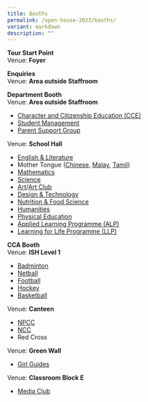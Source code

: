 ```yaml
---
title: Booths
permalink: /open-house-2023/booths/
variant: markdown
description: ""
---
```

**Tour Start Point** <br>
Venue: **Foyer**

**Enquiries** <br>
Venue: **Area outside Staffroom**

**Department Booth** <br>
Venue: **Area outside Staffroom**
- [Character and Citizenship Education (CCE)](https://www.sengkangsec.moe.edu.sg/co-curriculum/character-and-citizenship-education-cce/)
- [Student Management](https://www.sengkangsec.moe.edu.sg/co-curriculum/student-management/)
- [Parent Support Group](https://www.sengkangsec.moe.edu.sg/about-skss/our-people/skss-partners/parents-support-group/)

Venue: **School Hall**
- [English &amp; Literature](https://www.sengkangsec.moe.edu.sg/curriculum/instructional-programme-ip/english-language-and-literature-department/)
- Mother Tongue ([Chinese](https://www.sengkangsec.moe.edu.sg/curriculum/instructional-programme-ip/mother-tongue/chinese-language-unit/), [Malay](https://www.sengkangsec.moe.edu.sg/curriculum/instructional-programme-ip/mother-tongue/malay-language-unit/), [Tamil](https://www.sengkangsec.moe.edu.sg/curriculum/instructional-programme-ip/mother-tongue/tamil-language-unit/))
- [Mathematics](https://www.sengkangsec.moe.edu.sg/curriculum/instructional-programme-ip/mathematics/)
- [Science](https://www.sengkangsec.moe.edu.sg/curriculum/instructional-programme-ip/science/)
- [Art](https://www.sengkangsec.moe.edu.sg/curriculum/instructional-programme-ip/design-and-aesthetics/art-unit/)/[Art Club](https://www.sengkangsec.moe.edu.sg/co-curriculum/co-curricular-activities-cca/clubs-n-societies/art-club/)
- [Design &amp; Technology](https://www.sengkangsec.moe.edu.sg/curriculum/instructional-programme-ip/design-and-aesthetics/design-and-technology-unit/)
- [Nutrition &amp; Food Science](https://www.sengkangsec.moe.edu.sg/curriculum/instructional-programme-ip/design-and-aesthetics/nutrition-and-food-science-unit/)
- [Humanities](https://www.sengkangsec.moe.edu.sg/curriculum/instructional-programme-ip/humanities/)
- [Physical Education](https://www.sengkangsec.moe.edu.sg/curriculum/instructional-programme-ip/physical-education/)
- [Applied Learning Programme (ALP)](https://www.sengkangsec.moe.edu.sg/curriculum/applied-learning-programme-alp/)
- [Learning for Life Programme (LLP)](https://www.sengkangsec.moe.edu.sg/curriculum/learning-for-life-programme-llp/)
	
**CCA Booth** <br>
Venue: **ISH Level 1** <br>
- [Badminton](https://www.sengkangsec.moe.edu.sg/co-curriculum/co-curricular-activities-cca/physical-sports/badminton/)
- [Netball](https://www.sengkangsec.moe.edu.sg/co-curriculum/co-curricular-activities-cca/physical-sports/netball/)
- [Football](https://www.sengkangsec.moe.edu.sg/co-curriculum/co-curricular-activities-cca/physical-sports/football/)
- [Hockey](https://www.sengkangsec.moe.edu.sg/co-curriculum/co-curricular-activities-cca/physical-sports/hockey/)
- [Basketball](https://www.sengkangsec.moe.edu.sg/co-curriculum/co-curricular-activities-cca/physical-sports/basketball/)

Venue: **Canteen** <br>
- [NPCC](https://www.sengkangsec.moe.edu.sg/co-curriculum/co-curricular-activities-cca/uniformed-groups/national-police-cadet-corps-npcc/)
- [NCC](https://www.sengkangsec.moe.edu.sg/co-curriculum/co-curricular-activities-cca/uniformed-groups/national-cadets-corp-ncc/)
- Red Cross

Venue: **Green Wall** <br>
- [Girl Guides](https://www.sengkangsec.moe.edu.sg/co-curriculum/co-curricular-activities-cca/uniformed-groups/girl-guides/)

Venue: **Classroom Block E** <br>
- [Media Club](https://www.sengkangsec.moe.edu.sg/co-curriculum/co-curricular-activities-cca/clubs-n-societies/media-services-club/)